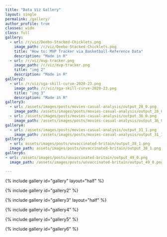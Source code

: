 ```yaml
---
title: "Data Viz Gallery"
layout: single
permalink: /gallery/
author_profile: true
classes: wide
class: full
gallery:
  - url: /r/viz/Deebo-Stacked-Chicklets.png
    image_path: /r/viz/Deebo-Stacked-Chicklets.png
    title: "How to: MVP Tracker via Basketball-Reference Data"
    description: "Made in R"
  - url: /r/viz/mvp-tracker.png
    image_path: /r/viz/mvp-tracker.png
    title: "img 2"
    description: "Made in R"
gallery2:
  - url: /r/viz/sga-skill-curve-2020-23.png
    image_path: /r/viz/sga-skill-curve-2020-23.png
    title: "img 3"
    description: "Made in R"
gallery3:
  - url: /assets/images/posts/movies-casual-analysis/output_28_0.png
    image_path: /assets/images/posts/movies-casual-analysis/output_28_0.png
  - url: /assets/images/posts/movies-casual-analysis/output_36_0.png
    image_path: /assets/images/posts/movies-casual-analysis/output_36_0.png
gallery4:
  - url: /assets/images/posts/movies-casual-analysis/output_31_1.png
    image_path: /assets/images/posts/movies-casual-analysis/output_31_1.png 
gallery5:
  - url: assets/images/posts/unvaccinated-britain/output_38_1.png
  image_path: assets/images/posts/unvaccinated-britain/output_38_1.png
gallery6:
- url: /assets/images/posts/unvaccinated-britain/output_49_0.png
  image_path: /assets/images/posts/unvaccinated-britain/output_49_0.png

---
```



{% include gallery id="gallery" layout="half" %}

{% include gallery id="gallery2" %}

{% include gallery id="gallery3" layout="half" %} 

{% include gallery id="gallery4" %}

{% include gallery id="gallery5" %}

{% include gallery id="gallery6" %}
